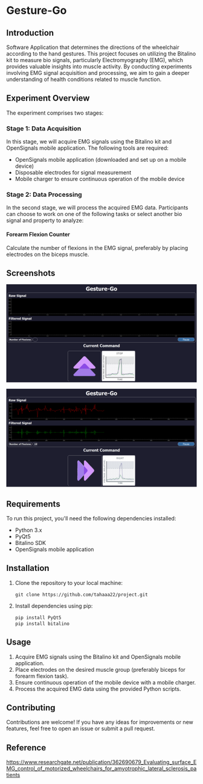 # Gesture-Go

## Introduction
Software Application that determines the directions of the wheelchair according to the hand gestures. This project focuses on utilizing the Bitalino kit to measure bio signals, particularly Electromyography (EMG), which provides valuable insights into muscle activity. By conducting experiments involving EMG signal acquisition and processing, we aim to gain a deeper understanding of health conditions related to muscle function.

## Experiment Overview
The experiment comprises two stages:

### Stage 1: Data Acquisition
In this stage, we will acquire EMG signals using the Bitalino kit and OpenSignals mobile application. The following tools are required:
- OpenSignals mobile application (downloaded and set up on a mobile device)
- Disposable electrodes for signal measurement
- Mobile charger to ensure continuous operation of the mobile device

### Stage 2: Data Processing
In the second stage, we will process the acquired EMG data. Participants can choose to work on one of the following tasks or select another bio signal and property to analyze:

#### Forearm Flexion Counter
Calculate the number of flexions in the EMG signal, preferably by placing electrodes on the biceps muscle.

## Screenshots
![Prototype Image 1](Assets/image_1.png)

![Prototype Image 2](Assets/image_2.png)

## Requirements
To run this project, you'll need the following dependencies installed:
- Python 3.x
- PyQt5
- Bitalino SDK
- OpenSignals mobile application

## Installation
1. Clone the repository to your local machine:
   ```
   git clone https://github.com/tahaaa22/project.git
   ```
2. Install dependencies using pip:
   ```
   pip install PyQt5
   pip install bitalino
   ```

## Usage
1. Acquire EMG signals using the Bitalino kit and OpenSignals mobile application.
2. Place electrodes on the desired muscle group (preferably biceps for forearm flexion task).
3. Ensure continuous operation of the mobile device with a mobile charger.
4. Process the acquired EMG data using the provided Python scripts.

## Contributing
Contributions are welcome! If you have any ideas for improvements or new features, feel free to open an issue or submit a pull request.

## Reference
https://www.researchgate.net/publication/362690679_Evaluating_surface_EMG_control_of_motorized_wheelchairs_for_amyotrophic_lateral_sclerosis_patients 
